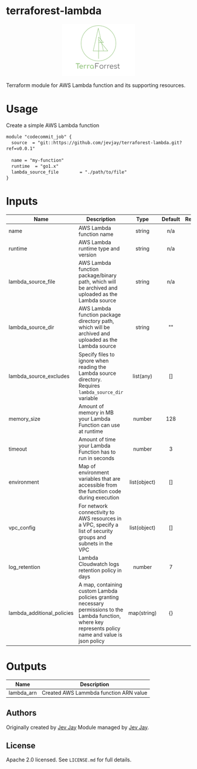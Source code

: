 # terraforest-lambda

<p align="center">
  <img width="198" height="141" src="./img/logo.png">
</p>
Terraform module for AWS Lambda function and its supporting resources.

# Usage

Create a simple AWS Lambda function

```hcl
module "codecommit_job" {
  source  = "git::https://github.com/jevjay/terraforest-lambda.git?ref=v0.0.1"

  name = "my-function"
  runtime  = "go1.x"
  lambda_source_file        = "./path/to/file"
}
```

# Inputs

| Name | Description | Type | Default | Required |
|------|-------------|:----:|:-----:|:-----:|
| name | AWS Lambda function name | string | n/a | yes |
| runtime | AWS Lambda runtime type and version | string | n/a | yes |
| lambda\_source\_file | AWS Lambda function package/binary path, which will be archived and uploaded as the Lambda source | string | n/a | yes |
| lambda\_source\_dir | AWS Lambda function package directory path, which will be archived and uploaded as the Lambda source | string | "" | no |
| lambda\_source\_excludes | Specify files to ignore when reading the Lambda source directory. Requires `lambda_source_dir` variable | list(any) | [] | no |
| memory\_size | Amount of memory in MB your Lambda Function can use at runtime | number | 128 | no |
| timeout | Amount of time your Lambda Function has to run in seconds | number | 3 | no |
| environment | Map of environment variables that are accessible from the function code during execution | list(object) | [] | no |
| vpc\_config | For network connectivity to AWS resources in a VPC, specify a list of security groups and subnets in the VPC | list(object) | [] | no |
| log\_retention | Lambda Cloudwatch logs retention policy in days | number | 7 | no |
| lambda\_additional\_policies | A map, containing custom Lambda policies granting necessary permissions to the Lambda function, where key represents policy name and value is json policy | map(string) | \{\} | no |

# Outputs

| Name | Description |
|------|-------------|
| lambda\_arn | Created AWS Lammbda function ARN value |

## Authors

Originally created by [Jev Jay](https://github.com/jevjay)
Module managed by [Jev Jay](https://github.com/jevjay).

## License

Apache 2.0 licensed. See `LICENSE.md` for full details.
